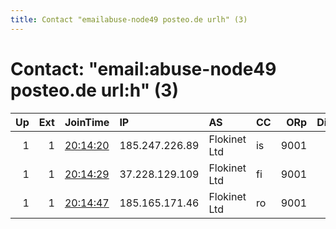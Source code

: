 ```yaml
---
title: Contact "emailabuse-node49 posteo.de urlh" (3)
---
```


# Contact: "email:abuse-node49 posteo.de url:h" (3)

|   Up |   Ext | JoinTime                                                                                              | IP             | AS           | CC   |   ORp |   Dirp | OS    | Version   | Nickname   |   eFamMembers |
|-----:|------:|:------------------------------------------------------------------------------------------------------|:---------------|:-------------|:-----|------:|-------:|:------|:----------|:-----------|--------------:|
|    1 |     1 | [20:14:20](https://nusenu.github.io/OrNetStats/w/relay/ED0C39728C0410A1A6173FE0F8C1C9667DDF7D66.html) | 185.247.226.89 | Flokinet Ltd | is   |  9001 |      0 | Linux | 0.4.6.8   | Hydra78    |             3 |
|    1 |     1 | [20:14:29](https://nusenu.github.io/OrNetStats/w/relay/A54BF50C574AEEFE0EE3E7D3B2B0F1FAA695414A.html) | 37.228.129.109 | Flokinet Ltd | fi   |  9001 |      0 | Linux | 0.4.6.8   | Hydra77    |             3 |
|    1 |     1 | [20:14:47](https://nusenu.github.io/OrNetStats/w/relay/C246FD9DF1C39730AA64E314CA5AA49CCE08871D.html) | 185.165.171.46 | Flokinet Ltd | ro   |  9001 |      0 | Linux | 0.4.6.8   | Hydra0     |             3 |
